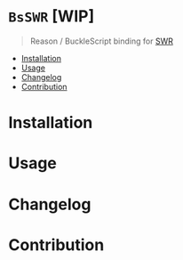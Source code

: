 # `BsSWR` [WIP]

> Reason / BuckleScript binding for [SWR](https://github.com/zeit/swr)

- [Installation](#installation)
- [Usage](#usage)
- [Changelog](#changelog)
- [Contribution](#contribution)

# Installation

# Usage

# Changelog

# Contribution
